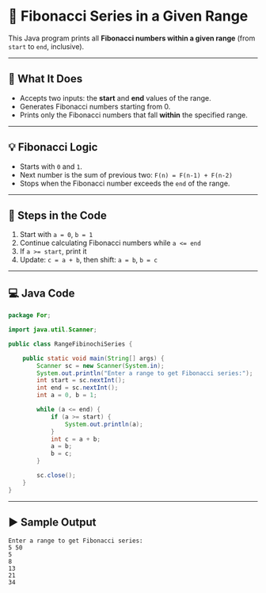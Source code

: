 # 🔢 Fibonacci Series in a Given Range

This Java program prints all **Fibonacci numbers within a given range** (from `start` to `end`, inclusive).

---

## 📘 What It Does

- Accepts two inputs: the **start** and **end** values of the range.
- Generates Fibonacci numbers starting from 0.
- Prints only the Fibonacci numbers that fall **within** the specified range.

---

## 💡 Fibonacci Logic

- Starts with `0` and `1`.
- Next number is the sum of previous two: `F(n) = F(n-1) + F(n-2)`
- Stops when the Fibonacci number exceeds the `end` of the range.

---

## 🧠 Steps in the Code

1. Start with `a = 0`, `b = 1`
2. Continue calculating Fibonacci numbers while `a <= end`
3. If `a >= start`, print it
4. Update: `c = a + b`, then shift: `a = b`, `b = c`

---

## 💻 Java Code

```java
package For;

import java.util.Scanner;

public class RangeFibinochiSeries {

	public static void main(String[] args) {
		Scanner sc = new Scanner(System.in);
		System.out.println("Enter a range to get Fibonacci series:");
		int start = sc.nextInt();
		int end = sc.nextInt();
		int a = 0, b = 1;

		while (a <= end) {
			if (a >= start) {
				System.out.println(a);
			}
			int c = a + b;
			a = b;
			b = c;
		}

		sc.close();
	}
}
```
---
## ▶️ Sample Output
```
Enter a range to get Fibonacci series:
5 50
5
8
13
21
34
```
